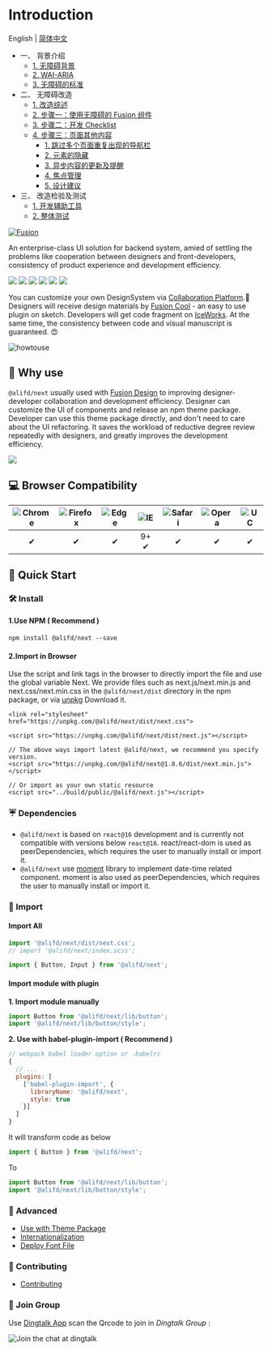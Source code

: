 # Introduction

English \| [简体中文](https://github.com/nianxiongdi/forbook/tree/919ed6fe420c92bd1746f28734b3dd1da04d7002/README.zh-cn.md)

* 一、 背景介绍
  * [1. 无障碍背景](yi-bei-jing-jie-shao/basics.md)
  * [2. WAI-ARIA](yi-bei-jing-jie-shao/wai-aria.md)
  * [3. 无障碍的标准](yi-bei-jing-jie-shao/rules.md)
* 二、 无障碍改造
  * [1. 改造综述](er-wu-zhang-ai-gai-zao/intro.md)
  * [2. 步骤一：使用无障碍的 Fusion 组件](er-wu-zhang-ai-gai-zao/component-usage.md)
  * [3. 步骤二：开发 Checklist](er-wu-zhang-ai-gai-zao/checklist.md)
  * [4. 步骤三：页面其他内容](er-wu-zhang-ai-gai-zao/content-creation/)
    * [1. 跳过多个页面重复出现的导航栏](er-wu-zhang-ai-gai-zao/content-creation/page1.md)
    * [2. 元素的隐藏](er-wu-zhang-ai-gai-zao/content-creation/page2.md)
    * [3. 异步内容的更新及提醒](https://github.com/nianxiongdi/forbook/tree/919ed6fe420c92bd1746f28734b3dd1da04d7002/site/zh-cn/a11y/part2/content-creation-link/page3.md)
    * [4. 焦点管理](https://github.com/nianxiongdi/forbook/tree/919ed6fe420c92bd1746f28734b3dd1da04d7002/site/zh-cn/a11y/part2/content-creation-link/page4.md)
    * [5. 设计建议](er-wu-zhang-ai-gai-zao/content-creation/page5.md)
* 三、 改造检验及测试
  * [1. 开发辅助工具](san-gai-zao-jian-yan-ji-ce-shi/develop.md)
  * [2. 整体测试](san-gai-zao-jian-yan-ji-ce-shi/testing.md)

 [![Fusion](https://img.alicdn.com/tfs/TB1YsoiHVzqK1RjSZFCXXbbxVXa-159-99.svg)](https://fusion.design/)

An enterprise-class UI solution for backend system, amied of settling the problems like cooperation between designers and front-developers, consistency of product experience and development efficiency.

 [![](https://img.shields.io/npm/v/@alifd/next.svg)](https://www.npmjs.org/package/@alifd/next) [![](https://img.shields.io/npm/dm/@alifd/next.svg)](https://www.npmjs.org/package/@alifd/next) [![](https://codecov.io/gh/alibaba-fusion/next/branch/master/graph/badge.svg?token=FSufKVDhmT)](https://codecov.io/gh/alibaba-fusion/next) [![](https://travis-ci.com/alibaba-fusion/next.svg?token=KAYresHL1UPaaLzUYyx6&branch=master)](https://travis-ci.com/alibaba-fusion/next) [![](https://img.shields.io/badge/PRs-welcome-brightgreen.svg)](http://makeapullrequest.com) [![](https://img.shields.io/badge/license-MIT-brightgreen.svg)](https://github.com/alibaba-fusion/next/blob/master/LICENSE)

You can customize your own DesignSystem via [Collaboration Platform](https://fusion.design).💖 Designers will receive design materials by [Fusion Cool](https://fusion.design/tool?from=github) - an easy to use plugin on sketch. Developers will get code fragment on [IceWorks](https://fusion.design/tool?from=github). At the same time, the consistency between code and visual manuscript is guaranteed. 😍

![howtouse](https://img.alicdn.com/tfs/TB1dF3BH4TpK1RjSZFMXXbG_VXa-1280-720.gif)

## 🤔 Why use

`@alifd/next` usually used with [Fusion Design](https://fusion.design) to improving designer-developer collaboration and development efficiency. Designer can customize the UI of components and release an npm theme package. Developer can use this theme package directly, and don't need to care about the UI refactoring. It saves the workload of reductive degree review repeatedly with designers, and greatly improves the development efficiency.

![](https://img.alicdn.com/tfs/TB1gia.HkvoK1RjSZFDXXXY3pXa-1286-490.png)

## 💻 Browser Compatibility

| ![Chrome](https://raw.github.com/alrra/browser-logos/master/src/chrome/chrome_48x48.png) | ![Firefox](https://raw.github.com/alrra/browser-logos/master/src/firefox/firefox_48x48.png) | ![Edge](https://raw.github.com/alrra/browser-logos/master/src/edge/edge_48x48.png) | ![IE](https://raw.github.com/alrra/browser-logos/master/src/archive/internet-explorer_9-11/internet-explorer_9-11_48x48.png) | ![Safari](https://raw.github.com/alrra/browser-logos/master/src/safari/safari_48x48.png) | ![Opera](https://raw.github.com/alrra/browser-logos/master/src/opera/opera_48x48.png) | ![UC](https://raw.github.com/alrra/browser-logos/master/src/uc/uc_48x48.png) |
| :---: | :---: | :---: | :---: | :---: | :---: | :---: |
| ✔ | ✔ | ✔ | 9+ ✔ | ✔ | ✔ | ✔ |

## 🚀 Quick Start

### 🛠 Install

#### 1.Use NPM \( Recommend \)

```text
npm install @alifd/next --save
```

#### 2.Import in Browser

Use the script and link tags in the browser to directly import the file and use the global variable Next. We provide files such as next.js/next.min.js and next.css/next.min.css in the `@alifd/next/dist` directory in the npm package, or via [unpkg](https://unpkg.com/@alifd/next/dist/) Download it.

```markup
<link rel="stylesheet" href="https://unpkg.com/@alifd/next/dist/next.css">

<script src="https://unpkg.com/@alifd/next/dist/next.js"></script>

// The above ways import latest @alifd/next, we recommend you specify version.
<script src="https://unpkg.com/@alifd/next@1.8.6/dist/next.min.js"></script>

// Or import as your own static resource
<script src="../build/public/@alifd/next.js"></script>
```

### ☔️ Dependencies

* `@alifd/next` is based on `react@16` development and is currently not compatible with versions below `react@16`. react/react-dom is used as peerDependencies, which requires the user to manually install or import it.
* `@alifd/next` use [moment](https://github.com/moment/moment) library to implement date-time related component. moment is also used as peerDependencies, which requires the user to manually install or import it.

### 🎯 Import

#### Import All

```javascript
import '@alifd/next/dist/next.css';
// import '@alifd/next/index.scss';

import { Button, Input } from '@alifd/next';
```

#### Import module with plugin

**1. Import module manually**

```javascript
import Button from '@alifd/next/lib/button';
import '@alifd/next/lib/button/style';
```

**2. Use with babel-plugin-import \( Recommend \)**

```javascript
// webpack babel loader option or .babelrc
{
  // ...
  plugins: [
    ['babel-plugin-import', {
      libraryName: '@alifd/next',
      style: true
    }]
  ]
}
```

It will transform code as below

```javascript
import { Button } from '@alifd/next';
```

To

```javascript
import Button from '@alifd/next/lib/button';
import '@alifd/next/lib/button/style';
```

### 🔗 Advanced

* [Use with Theme Package](https://github.com/nianxiongdi/forbook/tree/919ed6fe420c92bd1746f28734b3dd1da04d7002/site/en-us/theme.md)
* [Internationalization](https://github.com/nianxiongdi/forbook/tree/919ed6fe420c92bd1746f28734b3dd1da04d7002/site/en-us/i18n.md)
* [Deploy Font File](https://github.com/nianxiongdi/forbook/tree/919ed6fe420c92bd1746f28734b3dd1da04d7002/site/en-us/font-deploy.md)

### 🌈 Contributing

* [Contributing](https://github.com/nianxiongdi/forbook/tree/919ed6fe420c92bd1746f28734b3dd1da04d7002/site/en-us/contributing.md)

### 📣 Join Group

Use [Dingtalk App](https://www.dingtalk.com/en) scan the Qrcode to join in _Dingtalk Group_ :

![Join the chat at dingtalk](https://img.alicdn.com/tfs/TB1iH9unxnaK1RjSZFtXXbC2VXa-1125-1485.jpg)

